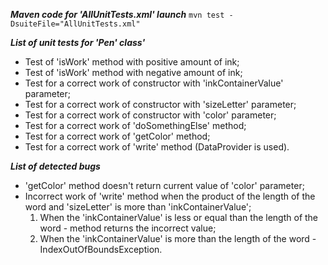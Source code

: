 ***Maven code for 'AllUnitTests.xml' launch***
 `mvn test -DsuiteFile="AllUnitTests.xml"`

***List of unit tests for 'Pen' class'***
- Test of 'isWork' method with positive amount of ink;
- Test of 'isWork' method with negative amount of ink;
- Test for a correct work of constructor with 'inkContainerValue' parameter;
- Test for a correct work of constructor with 'sizeLetter' parameter;
- Test for a correct work of constructor with 'color' parameter;
- Test for a correct work of 'doSomethingElse' method;
- Test for a correct work of 'getColor' method;
- Test for a correct work of 'write' method (DataProvider is used).

***List of detected bugs***
- 'getColor' method doesn't return current value of 'color' parameter;
- Incorrect work of 'write' method when the product of the length of the word and 'sizeLetter' is more than 'inkContainerValue';
   1) When the 'inkContainerValue' is less or equal than the length of the word - method returns the incorrect value;
   2) When the 'inkContainerValue' is more than the length of the word - IndexOutOfBoundsException.